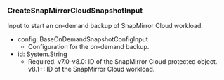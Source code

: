 ### CreateSnapMirrorCloudSnapshotInput
Input to start an on-demand backup of SnapMirror Cloud workload.

- config: BaseOnDemandSnapshotConfigInput
  - Configuration for the on-demand backup.
- id: System.String
  - Required. v7.0-v8.0: ID of the SnapMirror Cloud protected object.
      v8.1+: ID of the SnapMirror Cloud workload.

